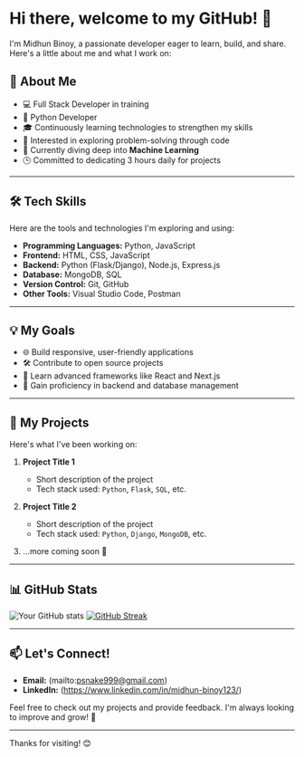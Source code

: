 # Hi there, welcome to my GitHub! 👋

I'm Midhun Binoy, a passionate developer eager to learn, build, and share. Here's a little about me and what I work on:

## 🚀 About Me
- 💻 Full Stack Developer in training
- 🐍 Python Developer
- 🎓 Continuously learning technologies to strengthen my skills
- 🔎 Interested in exploring problem-solving through code
- 🌱 Currently diving deep into **Machine Learning**
- 🕒 Committed to dedicating 3 hours daily for projects

---

## 🛠️ Tech Skills 
Here are the tools and technologies I'm exploring and using:

- **Programming Languages:** Python, JavaScript
- **Frontend:** HTML, CSS, JavaScript
- **Backend:** Python (Flask/Django), Node.js, Express.js
- **Database:** MongoDB, SQL
- **Version Control:** Git, GitHub
- **Other Tools:** Visual Studio Code, Postman

---

## 💡 My Goals
- 🌐 Build responsive, user-friendly applications
- 🛠 Contribute to open source projects
- 📘 Learn advanced frameworks like React and Next.js
- 💾 Gain proficiency in backend and database management

---

## 📂 My Projects
Here's what I've been working on:

1. **Project Title 1**
   - Short description of the project
   - Tech stack used: `Python`, `Flask`, `SQL`, etc.

2. **Project Title 2**
   - Short description of the project
   - Tech stack used: `Python`, `Django`, `MongoDB`, etc.

3. ...more coming soon 🚧

---

## 📊 GitHub Stats
![Your GitHub stats](https://github-readme-stats.vercel.app/api?username=Midhun-Binoy&show_icons=true&theme=radical)
<a href="https://git.io/streak-stats"><img src="https://github-readme-streak-stats-wine-three.vercel.app?user=Midhun-Binoy&theme=tokyonight-duo" alt="GitHub Streak" /></a>

---

## 📫 Let's Connect!
- **Email:** (mailto:psnake999@gmail.com)
- **LinkedIn:** (https://www.linkedin.com/in/midhun-binoy123/)

Feel free to check out my projects and provide feedback. I'm always looking to improve and grow! 🌟

---

Thanks for visiting! 😊


